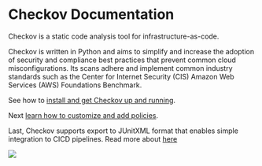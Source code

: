 # Checkov Documentation

Checkov is a static code analysis tool for infrastructure-as-code. 



Checkov is written in Python and aims to simplify and increase the adoption of security and compliance best practices that prevent common cloud misconfigurations. Its scans adhere and implement common industry standards such as the Center for Internet Security (CIS) Amazon Web Services (AWS) Foundations Benchmark.


See how to [install and get Checkov up and running](Introduction/GettingStarted.md).

Next [learn how to customize and add policies](Introduction/Policies.md).

Last, Checkov supports export to JUnitXML format that enables simple integration to CICD pipelines. Read more about [here](Results.md) 


![](checkov-4-4ec2e1dd74ed.gif)
